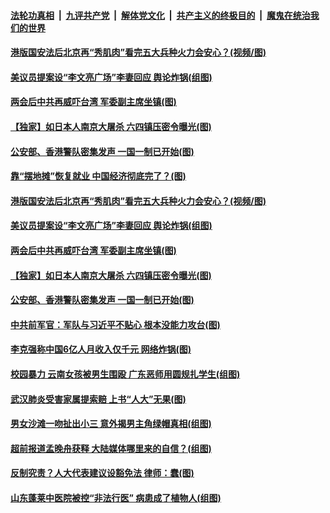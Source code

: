 

####  [法轮功真相](../../../../basic/blob/master/README.md?t=05310631) &nbsp;|&nbsp; [九评共产党](../../../../9ping.md/blob/master/README.md?t=05310631) &nbsp;|&nbsp; [解体党文化](../../../../jtdwh.md/blob/master/README.md?t=05310631)  &nbsp;|&nbsp; [共产主义的终极目的](../../../../gczydzjmd.md/blob/master/README.md?t=05310631) &nbsp;|&nbsp; [魔鬼在统治我们的世界](../../../../mgztzwmdsj.md/blob/master/README.md?t=05310631) 

#### [港版国安法后北京再“秀肌肉”看完五大兵种火力会安心？(视频/图)](../pages/p1/935001.md?t=05310631) 

#### [美议员提案设“李文亮广场”李妻回应 舆论炸锅(组图)](../pages/p1/934998.md?t=05310631) 

#### [两会后中共再威吓台湾 军委副主席坐镇(图)](../pages/p1/934946.md?t=05310631) 


#### [【独家】如日本人南京大屠杀 六四镇压密令曝光(图)](../pages/p1/934908.md?t=05310631) 

#### [公安部、香港警队密集发声 一国一制已开始(图)](../pages/p1/934900.md?t=05310631) 

#### [靠“摆地摊”恢复就业 中国经济彻底完了？(图)](../pages/p1/935015.md?t=05310631) 

#### [港版国安法后北京再“秀肌肉”看完五大兵种火力会安心？(视频/图)](../pages/p1/935001.md?t=05310631) 

#### [美议员提案设“李文亮广场”李妻回应 舆论炸锅(组图)](../pages/p1/934998.md?t=05310631) 



#### [两会后中共再威吓台湾 军委副主席坐镇(图)](../pages/p1/934946.md?t=05310631) 


#### [【独家】如日本人南京大屠杀 六四镇压密令曝光(图)](../pages/p1/934908.md?t=05310631) 

#### [公安部、香港警队密集发声 一国一制已开始(图)](../pages/p1/934900.md?t=05310631) 

#### [中共前军官：军队与习近平不贴心 根本没能力攻台(图)](../pages/p1/934859.md?t=05310631) 

#### [李克强称中国6亿人月收入仅千元 网络炸锅(图)](../pages/p1/934862.md?t=05310631) 




#### [校园暴力 云南女孩被男生围殴 广东恶师用圆规扎学生(组图)](../pages/p1/934852.md?t=05310631) 

#### [武汉肺炎受害家属提索赔 上书“人大”无果(图)](../pages/p1/934821.md?t=05310631) 

#### [男女沙滩一吻扯出小三 意外揭男主角绿帽真相(组图)](../pages/p1/934820.md?t=05310631) 

#### [超前报道孟晚舟获释 大陆媒体哪里来的自信？(组图)](../pages/p1/934785.md?t=05310631) 

#### [反制究责？人大代表建议设豁免法 律师：蠢(图)](../pages/p1/934781.md?t=05310631) 

#### [山东蓬莱中医院被控“非法行医” 病患成了植物人(组图)](../pages/p1/934757.md?t=05310631) 

